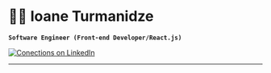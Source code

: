 # 👩‍💻 Ioane Turmanidze
**`Software Engineer (Front-end Developer/React.js)`**

<p align="left">
  <a href="https://www.linkedin.com/in/ioane-turmanidze-1259b7279/">
    <img alt="Conections on LinkedIn" title="Conections on LinkedIn" src="https://custom-icon-badges.demolab.com/github/followers/ioane-tech?color=236ad3&labelColor=1155ba&style=for-the-badge&logo=person-add&label=Conectinos on LinkedIn&logoColor=white"/></a>
 
---
